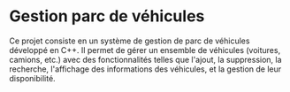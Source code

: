 # Gestion parc de véhicules

Ce projet consiste en un système de gestion de parc de véhicules développé en C++. Il permet de gérer un ensemble de véhicules (voitures, camions, etc.) avec des fonctionnalités telles que l'ajout, la suppression, la recherche, l'affichage des informations des véhicules, et la gestion de leur disponibilité.

